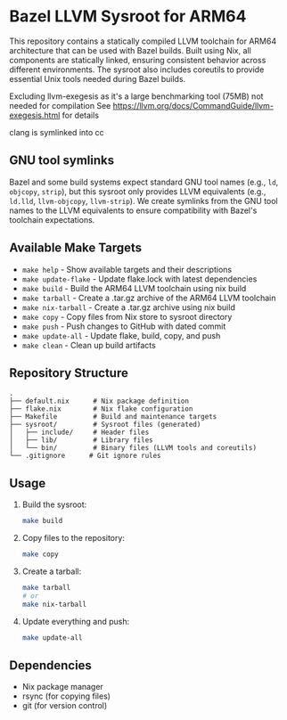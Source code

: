 # Bazel LLVM Sysroot for ARM64

This repository contains a statically compiled LLVM toolchain for ARM64 architecture that can be used with Bazel builds. Built using Nix, all components are statically linked, ensuring consistent behavior across different environments. The sysroot also includes coreutils to provide essential Unix tools needed during Bazel builds.

Excluding llvm-exegesis as it's a large benchmarking tool (75MB) not needed for compilation
See https://llvm.org/docs/CommandGuide/llvm-exegesis.html for details

clang is symlinked into cc

## GNU tool symlinks

Bazel and some build systems expect standard GNU tool names (e.g., `ld`, `objcopy`, `strip`), but this sysroot only provides LLVM equivalents (e.g., `ld.lld`, `llvm-objcopy`, `llvm-strip`). We create symlinks from the GNU tool names to the LLVM equivalents to ensure compatibility with Bazel's toolchain expectations.

## Available Make Targets

- `make help` - Show available targets and their descriptions
- `make update-flake` - Update flake.lock with latest dependencies
- `make build` - Build the ARM64 LLVM toolchain using nix build
- `make tarball` - Create a .tar.gz archive of the ARM64 LLVM toolchain
- `make nix-tarball` - Create a .tar.gz archive using nix build
- `make copy` - Copy files from Nix store to sysroot directory
- `make push` - Push changes to GitHub with dated commit
- `make update-all` - Update flake, build, copy, and push
- `make clean` - Clean up build artifacts

## Repository Structure

```
.
├── default.nix      # Nix package definition
├── flake.nix        # Nix flake configuration
├── Makefile         # Build and maintenance targets
├── sysroot/         # Sysroot files (generated)
│   ├── include/     # Header files
│   ├── lib/         # Library files
│   └── bin/         # Binary files (LLVM tools and coreutils)
└── .gitignore      # Git ignore rules
```

## Usage

1. Build the sysroot:
   ```bash
   make build
   ```

2. Copy files to the repository:
   ```bash
   make copy
   ```

3. Create a tarball:
   ```bash
   make tarball
   # or
   make nix-tarball
   ```

4. Update everything and push:
   ```bash
   make update-all
   ```

## Dependencies

- Nix package manager
- rsync (for copying files)
- git (for version control)
